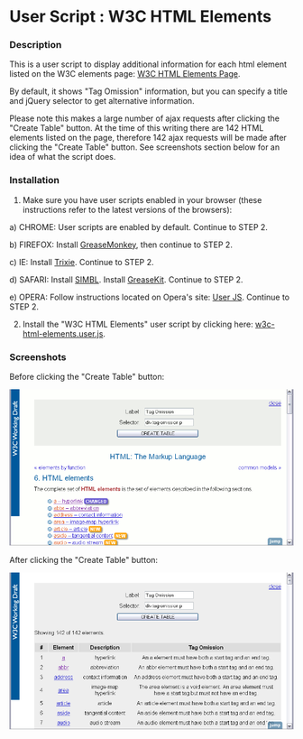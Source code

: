 User Script : W3C HTML Elements
===============================

### Description ###

This is a user script to display additional information for 
each html element listed on the W3C elements page:
[W3C HTML Elements Page](http://www.w3.org/TR/html-markup/elements.html).

By default, it shows "Tag Omission" information, but you can specify a
title and jQuery selector to get alternative information.

Please note this makes a large number of ajax requests after clicking the
"Create Table" button.  At the time of this writing there are 142 HTML
elements listed on the page, therefore 142 ajax requests will be made
after clicking the "Create Table" button.  See screenshots section below
for an idea of what the script does.

### Installation ###

1. Make sure you have user scripts enabled in your browser (these instructions refer to the latest versions of the browsers):

  a) CHROME: User scripts are enabled by default. Continue to STEP 2.
  
  b) FIREFOX: Install [GreaseMonkey](https://addons.mozilla.org/en-US/firefox/addon/greasemonkey/), then continue to STEP 2.
  
  c) IE: Install [Trixie](http://www.bhelpuri.net/Trixie/). Continue to STEP 2.
  
  d) SAFARI: Install [SIMBL](http://www.culater.net/software/SIMBL/SIMBL.php). Install [GreaseKit](http://8-p.info/greasekit/). Continue to STEP 2.
  
  e) OPERA: Follow instructions located on Opera's site: [User JS](http://www.opera.com/docs/userjs/). Continue to STEP 2.

2. Install the "W3C HTML Elements" user script by clicking here: [w3c-html-elements.user.js](https://github.com/skratchdot/w3c-html-elements.user.js/raw/master/w3c-html-elements.user.js).

### Screenshots ###

Before clicking the "Create Table" button:  
  
![Screenshot 1](https://github.com/skratchdot/w3c-html-elements.user.js/raw/master/images/screen1.gif)
  
After clicking the "Create Table" button:  
  
![Screenshot 2](https://github.com/skratchdot/w3c-html-elements.user.js/raw/master/images/screen2.gif)
  
  
